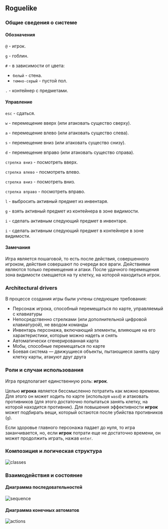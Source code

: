 ## Roguelike

### Общие сведения о системе

#### Обозначения

`@` - игрок.

`g` - гоблин. 

`#` - в зависимости от цвета: 

* `белый` - стена.
* `темно-серый` - пустой пол.

`.` - контейнер с предметами.
#### Управление

`esc` - сдаться.

`w` - перемещение вверх (или атаковать существо сверху).

`a` - перемещение влево (или атаковать существо слева).

`s` - перемещение вниз (или атаковать существо снизу).

`d` - перемещение вправо (или атаковать существо справа).

`стрелка вниз` - посмотреть вверх.

`стрелка влево` - посмотреть влево.

`стрелка вниз` - посмотреть вниз.

`стрелка вправо` - посмотреть вправо.

`l` - выбросить активный предмет из инвентаря.

`g` - взять активный предмет из контейнера в зоне видимости.

`i` - сделать активным следующий предмет в инвентаре.

`i` - сделать активным следующий предмет в контейнере в зоне видимости.

#### Замечания

Игра является пошаговой, то есть после действия, совершенного игроком, действия совершают по очереди все враги. Действиями являются только перемещения и атаки. После удачного перемещения зона видимости смещается на ту клетку, на которой находиться игрок.

### Architectural drivers

В процессе создания игры были учтены следующие требования:  
+ Персонаж игрока, способный перемещаться по карте, управляемый с клавиатуры  
 + Непосредственно стрелками (или дополнительной цифровой клавиатурой), не вводом команды  
+ Инвентарь персонажа, включающий элементы, влияющие на его характеристики, которые можно надеть и снять
+ Автоматически сгенерированная карта
+ Мобы, способные перемещаться по карте
+ Боевая система — движущиеся объекты, пытающиеся занять одну клетку карты, атакуют друг друга

### Роли и случаи использования

Игра предполагает единственную роль: **игрок**.  

Целью **игрока** является бессмысленно потратить как можно времени. Для этого он может ходить по карте (используя `wasd`) и атаковать противников (для этого достаточно попытаться занять клетку, на которой находится противник). Для повышения эффективности **игрок** может подбирать вещи, который остаются после убийства противников (`g`).

Если здоровье главного персонажа падает до нуля, то игра заканчивается, но, если **игрок** потрати еще не достаточно времени, он может продолжить играть, нажав `enter`.

### Композиция и логическая структура

![classes](/home/bronti/all/au/sd/roguelike/diagrams/classes.png)

### Взаимодействия и состояние

#### Диаграмма последовательностей

![sequence](/home/bronti/all/au/sd/roguelike/diagrams/sequence.png)

#### Диаграмма конечных автоматов

![actions](/home/bronti/all/au/sd/roguelike/diagrams/actions.png)